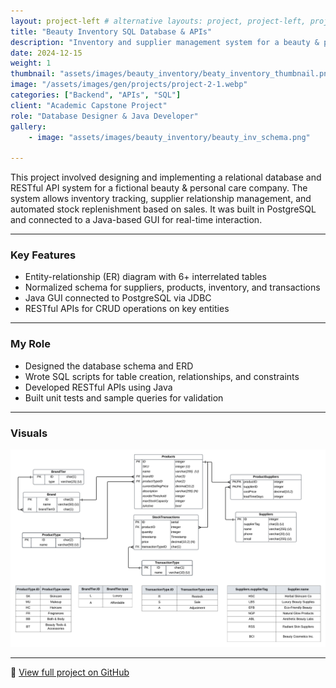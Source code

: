 ```yaml
---
layout: project-left # alternative layouts: project, project-left, project-right, project-top
title: "Beauty Inventory SQL Database & APIs"
description: "Inventory and supplier management system for a beauty & personal care company"
date: 2024-12-15
weight: 1
thumbnail: "assets/images/beauty_inventory/beaty_inventory_thumbnail.png"
image: "/assets/images/gen/projects/project-2-1.webp"
categories: ["Backend", "APIs", "SQL"]
client: "Academic Capstone Project"
role: "Database Designer & Java Developer"
gallery:
    - image: "assets/images/beauty_inventory/beauty_inv_schema.png"

---
```


This project involved designing and implementing a relational database and RESTful API system for a fictional beauty & personal care company. The system allows inventory tracking, supplier relationship management, and automated stock replenishment based on sales. It was built in PostgreSQL and connected to a Java-based GUI for real-time interaction.

---

### Key Features
- Entity-relationship (ER) diagram with 6+ interrelated tables
- Normalized schema for suppliers, products, inventory, and transactions
- Java GUI connected to PostgreSQL via JDBC
- RESTful APIs for CRUD operations on key entities

---

### My Role
- Designed the database schema and ERD
- Wrote SQL scripts for table creation, relationships, and constraints
- Developed RESTful APIs using Java
- Built unit tests and sample queries for validation

---

### Visuals

![Database Schema](/assets/images/beauty_inventory/beauty_inv_schema.png)

---

🔗 [View full project on GitHub](https://github.com/inaya-r/Beauty-Inventory-SQL-Database-APIs)